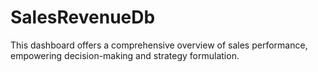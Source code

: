 # SalesRevenueDb
This dashboard offers a comprehensive overview of sales performance, empowering decision-making and strategy formulation.
